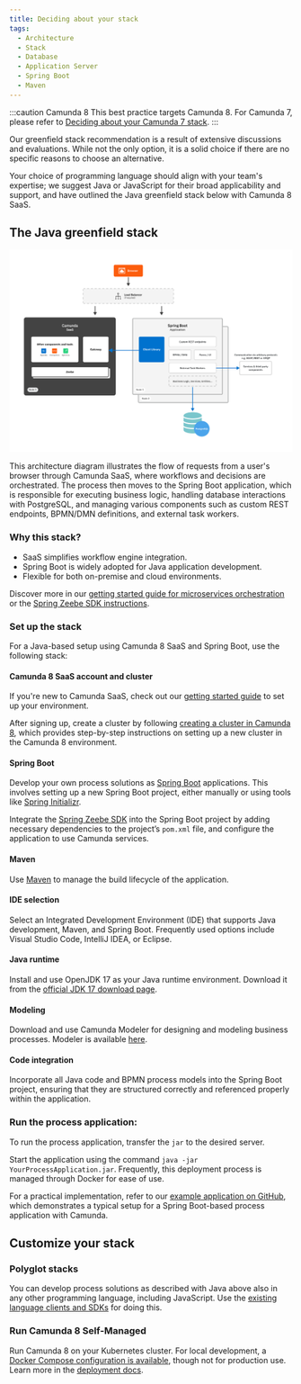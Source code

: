 ```yaml
---
title: Deciding about your stack
tags:
  - Architecture
  - Stack
  - Database
  - Application Server
  - Spring Boot
  - Maven
---
```


:::caution Camunda 8
This best practice targets Camunda 8. For Camunda 7, please refer to [Deciding about your Camunda 7 stack](../deciding-about-your-stack-c7/).
:::

Our greenfield stack recommendation is a result of extensive discussions and evaluations. While not the only option, it is a solid choice if there are no specific reasons to choose an alternative.

Your choice of programming language should align with your team's expertise; we suggest Java or JavaScript for their broad applicability and support, and have outlined the Java greenfield stack below with Camunda 8 SaaS.

## The Java greenfield stack

![greenfield stack architecture diagram](deciding-about-your-stack-assets/greenfield-architecture.png)

This architecture diagram illustrates the flow of requests from a user's browser through Camunda SaaS, where workflows and decisions are orchestrated. The process then moves to the Spring Boot application, which is responsible for executing business logic, handling database interactions with PostgreSQL, and managing various components such as custom REST endpoints, BPMN/DMN definitions, and external task workers.

### Why this stack?

- SaaS simplifies workflow engine integration.
- Spring Boot is widely adopted for Java application development.
- Flexible for both on-premise and cloud environments.

Discover more in our [getting started guide for microservices orchestration](/guides/getting-started-orchestrate-microservices.md) or the [Spring Zeebe SDK instructions](../../../apis-tools/spring-zeebe-sdk/getting-started.md).

### Set up the stack

For a Java-based setup using Camunda 8 SaaS and Spring Boot, use the following stack:

#### Camunda 8 SaaS account and cluster

If you're new to Camunda SaaS, check out our [getting started guide](/guides/introduction-to-camunda-8.md#getting-started) to set up your environment.

After signing up, create a cluster by following [creating a cluster in Camunda 8](/guides/create-cluster.md), which provides step-by-step instructions on setting up a new cluster in the Camunda 8 environment.

#### Spring Boot

Develop your own process solutions as [Spring Boot](https://spring.io/projects/spring-boot) applications. This involves setting up a new Spring Boot project, either manually or using tools like [Spring Initializr](https://start.spring.io/).

Integrate the [Spring Zeebe SDK](../../../apis-tools/spring-zeebe-sdk/getting-started.md) into the Spring Boot project by adding necessary dependencies to the project’s `pom.xml` file, and configure the application to use Camunda services.

#### Maven

Use [Maven](https://maven.apache.org/) to manage the build lifecycle of the application.

#### IDE selection

Select an Integrated Development Environment (IDE) that supports Java development, Maven, and Spring Boot. Frequently used options include Visual Studio Code, IntelliJ IDEA, or Eclipse.

#### Java runtime

Install and use OpenJDK 17 as your Java runtime environment. Download it from the [official JDK 17 download page](https://jdk.java.net/17/).

#### Modeling

Download and use Camunda Modeler for designing and modeling business processes. Modeler is available [here](https://camunda.org/download/modeler/).

#### Code integration

Incorporate all Java code and BPMN process models into the Spring Boot project, ensuring that they are structured correctly and referenced properly within the application.

### Run the process application:

To run the process application, transfer the `jar` to the desired server.

Start the application using the command `java -jar YourProcessApplication.jar`. Frequently, this deployment process is managed through Docker for ease of use.

For a practical implementation, refer to our [example application on GitHub](https://github.com/camunda-community-hub/camunda-cloud-examples/tree/main/twitter-review-java-springboot), which demonstrates a typical setup for a Spring Boot-based process application with Camunda.

<!-- This should be moved from the Community Hub -->

## Customize your stack

### Polyglot stacks

You can develop process solutions as described with Java above also in any other programming language, including JavaScript. Use the [existing language clients and SDKs](/apis-tools/working-with-apis-tools.md) for doing this.

### Run Camunda 8 Self-Managed

Run Camunda 8 on your Kubernetes cluster. For local development, a [Docker Compose configuration is available](/self-managed/setup/deploy/other/docker.md), though not for production use. Learn more in the [deployment docs](/self-managed/setup/install.md).

